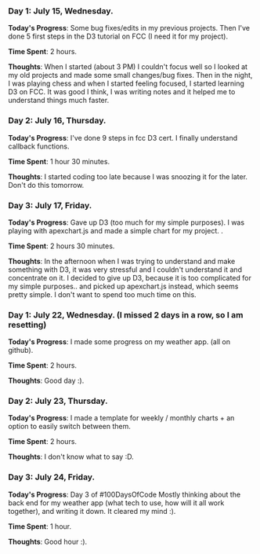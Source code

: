 ### Day 1: July 15, Wednesday.

**Today's Progress**: Some bug fixes/edits in my previous projects. Then I've done 5 first steps in the D3 tutorial on FCC (I need it for my project).

**Time Spent**: 2 hours.

**Thoughts**: When I started (about 3 PM) I couldn't focus well so I looked at my old projects and made some small changes/bug fixes. Then in the night, I was playing chess and when I started feeling focused, I started learning D3 on FCC. It was good I think, I was writing notes and it helped me to understand things much faster.

### Day 2: July 16, Thursday.

**Today's Progress**: I've done 9 steps in fcc D3 cert. I finally understand callback functions.

**Time Spent**: 1 hour 30 minutes.

**Thoughts**: I started coding too late because I was snoozing it for the later. Don't do this tomorrow.

### Day 3: July 17, Friday.

**Today's Progress**: Gave up D3 (too much for my simple purposes). I was playing with apexchart.js and made a simple chart for my project. .

**Time Spent**: 2 hours 30 minutes.

**Thoughts**: In the afternoon when I was trying to understand and make something with D3, it was very stressful and I couldn't understand it and concentrate on it. I decided to give up D3, because it is too complicated for my simple purposes.. and picked up apexchart.js instead, which seems pretty simple. I don't want to spend too much time on this.


### Day 1: July 22, Wednesday. (I missed 2 days in a row, so I am resetting)

**Today's Progress**: I made some progress on my weather app. (all on github).

**Time Spent**: 2 hours.

**Thoughts**: Good day :).


### Day 2: July 23, Thursday.

**Today's Progress**:  I made a template for weekly / monthly charts + an option to easily switch between them.

**Time Spent**: 2 hours.

**Thoughts**: I don't know what to say :D.

### Day 3: July 24, Friday.

**Today's Progress**: Day 3 of #100DaysOfCode Mostly thinking about the back end for my weather app (what tech to use, how will it all work together), and writing it down. It cleared my mind :).

**Time Spent**: 1 hour.

**Thoughts**: Good hour :).

